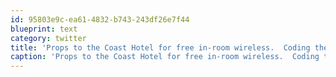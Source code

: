```yaml
---
id: 95803e9c-ea61-4832-b743-243df26e7f44
blueprint: text
category: twitter
title: 'Props to the Coast Hotel for free in-room wireless.  Coding then hitting the hay.'
caption: 'Props to the Coast Hotel for free in-room wireless.  Coding then hitting the hay.'
---
```

